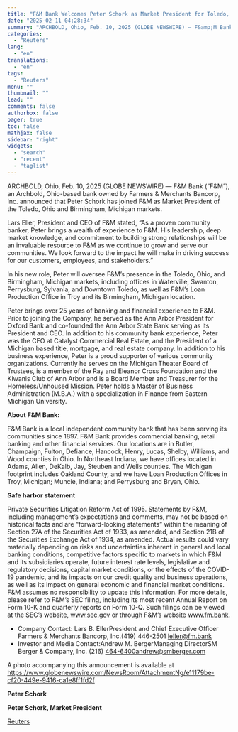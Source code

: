 ```yaml
---
title: "F&M Bank Welcomes Peter Schork as Market President for Toledo, OH & Birmingham, MI"
date: "2025-02-11 04:28:34"
summary: "ARCHBOLD, Ohio, Feb. 10, 2025 (GLOBE NEWSWIRE) — F&amp;M Bank (“F&amp;M”), an Archbold, Ohio-based bank owned by Farmers &amp; Merchants Bancorp, Inc. announced that Peter Schork has joined F&amp;M as Market President of the Toledo, Ohio and Birmingham, Michigan markets.Lars Eller, President and CEO of F&amp;M stated, “As a proven..."
categories:
  - "Reuters"
lang:
  - "en"
translations:
  - "en"
tags:
  - "Reuters"
menu: ""
thumbnail: ""
lead: ""
comments: false
authorbox: false
pager: true
toc: false
mathjax: false
sidebar: "right"
widgets:
  - "search"
  - "recent"
  - "taglist"
---
```


ARCHBOLD, Ohio, Feb. 10, 2025 (GLOBE NEWSWIRE) — F&M Bank (“F&M”), an Archbold, Ohio-based bank owned by Farmers & Merchants Bancorp, Inc. announced that Peter Schork has joined F&M as Market President of the Toledo, Ohio and Birmingham, Michigan markets.

Lars Eller, President and CEO of F&M stated, “As a proven community banker, Peter brings a wealth of experience to F&M. His leadership, deep market knowledge, and commitment to building strong relationships will be an invaluable resource to F&M as we continue to grow and serve our communities. We look forward to the impact he will make in driving success for our customers, employees, and stakeholders.”

In his new role, Peter will oversee F&M’s presence in the Toledo, Ohio, and Birmingham, Michigan markets, including offices in Waterville, Swanton, Perrysburg, Sylvania, and Downtown Toledo, as well as F&M’s Loan Production Office in Troy and its Birmingham, Michigan location.

Peter brings over 25 years of banking and financial experience to F&M. Prior to joining the Company, he served as the Ann Arbor President for Oxford Bank and co-founded the Ann Arbor State Bank serving as its President and CEO. In addition to his community bank experience, Peter was the CFO at Catalyst Commercial Real Estate, and the President of a Michigan based title, mortgage, and real estate company. In addition to his business experience, Peter is a proud supporter of various community organizations. Currently he serves on the Michigan Theater Board of Trustees, is a member of the Ray and Eleanor Cross Foundation and the Kiwanis Club of Ann Arbor and is a Board Member and Treasurer for the Homeless/Unhoused Mission. Peter holds a Master of Business Administration (M.B.A.) with a specialization in Finance from Eastern Michigan University.

**About F&M Bank:** 

F&M Bank is a local independent community bank that has been serving its communities since 1897. F&M Bank provides commercial banking, retail banking and other financial services. Our locations are in Butler, Champaign, Fulton, Defiance, Hancock, Henry, Lucas, Shelby, Williams, and Wood counties in Ohio. In Northeast Indiana, we have offices located in Adams, Allen, DeKalb, Jay, Steuben and Wells counties. The Michigan footprint includes Oakland County, and we have Loan Production Offices in Troy, Michigan; Muncie, Indiana; and Perrysburg and Bryan, Ohio.

**Safe harbor statement**

Private Securities Litigation Reform Act of 1995. Statements by F&M, including management’s expectations and comments, may not be based on historical facts and are “forward-looking statements” within the meaning of Section 27A of the Securities Act of 1933, as amended, and Section 21B of the Securities Exchange Act of 1934, as amended. Actual results could vary materially depending on risks and uncertainties inherent in general and local banking conditions, competitive factors specific to markets in which F&M and its subsidiaries operate, future interest rate levels, legislative and regulatory decisions, capital market conditions, or the effects of the COVID-19 pandemic, and its impacts on our credit quality and business operations, as well as its impact on general economic and financial market conditions. F&M assumes no responsibility to update this information. For more details, please refer to F&M’s SEC filing, including its most recent Annual Report on Form 10-K and quarterly reports on Form 10-Q. Such filings can be viewed at the SEC’s website, www.sec.gov or through F&M’s website www.fm.bank.

* Company Contact: Lars B. EllerPresident and Chief Executive Officer Farmers & Merchants Bancorp, Inc.(419) 446-2501 leller@fm.bank
* Investor and Media Contact:Andrew M. BergerManaging DirectorSM Berger & Company, Inc. (216) 464-6400andrew@smberger.com

A photo accompanying this announcement is available at https://www.globenewswire.com/NewsRoom/AttachmentNg/e11179be-cf20-449e-9416-ca1e8ff1fd2f

**Peter Schork**

**Peter Schork, Market President**

[Reuters](https://www.tradingview.com/news/reuters.com,2025-02-10:newsml_GNX8p6zc2:0-f-m-bank-welcomes-peter-schork-as-market-president-for-toledo-oh-birmingham-mi/)
